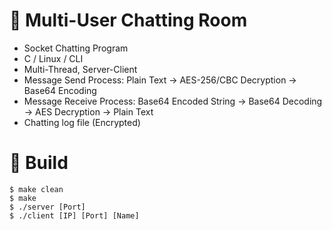 # 📌 Multi-User Chatting Room
- Socket Chatting Program
- C / Linux / CLI
- Multi-Thread, Server-Client
- Message Send Process:  Plain Text -> AES-256/CBC Decryption -> Base64 Encoding
- Message Receive Process:  Base64 Encoded String -> Base64 Decoding -> AES Decryption -> Plain Text
- Chatting log file (Encrypted)
  

# 📌 Build
```
$ make clean
$ make
$ ./server [Port]
$ ./client [IP] [Port] [Name]
```
